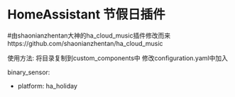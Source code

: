 # HomeAssistant 节假日插件
#由shaonianzhentan大神的ha_cloud_music插件修改而来https://github.com/shaonianzhentan/ha_cloud_music

使用方法:
将目录复制到custom_components中
修改configuration.yaml中加入

binary_sensor:
  - platform: ha_holiday